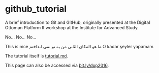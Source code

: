 # github_tutorial
A brief introduction to Git and GitHub, originally presented at the Digital Ottoman Platform II workshop at the Institute for Advanced Study.

No... No... No...

This is nice
ما هو المكان الثاني
من به تو نمی انداختم
O kadar şeyler yapamam.

The tutorial itself is [tutorial.md](tutorial.md).

This page can also be accessed via [bit.ly/dop2016](bit.ly/dop2016).

